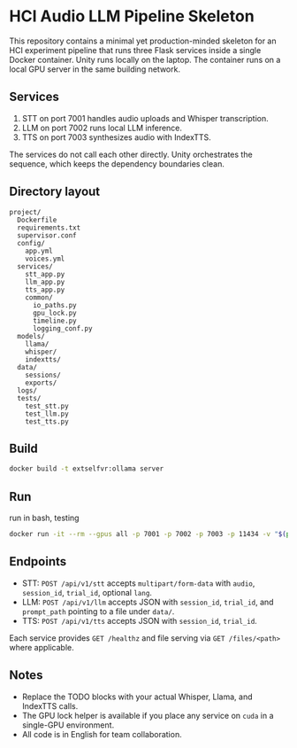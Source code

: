# HCI Audio LLM Pipeline Skeleton

This repository contains a minimal yet production-minded skeleton for an HCI experiment pipeline that runs three Flask services inside a single Docker container.
Unity runs locally on the laptop. The container runs on a local GPU server in the same building network.

## Services
1. STT on port 7001 handles audio uploads and Whisper transcription.
2. LLM on port 7002 runs local LLM inference.
3. TTS on port 7003 synthesizes audio with IndexTTS.

The services do not call each other directly. Unity orchestrates the sequence, which keeps the dependency boundaries clean.

## Directory layout
```text
project/
  Dockerfile
  requirements.txt
  supervisor.conf
  config/
    app.yml
    voices.yml
  services/
    stt_app.py
    llm_app.py
    tts_app.py
    common/
      io_paths.py
      gpu_lock.py
      timeline.py
      logging_conf.py
  models/
    llama/
    whisper/
    indextts/
  data/
    sessions/
    exports/
  logs/
  tests/
    test_stt.py
    test_llm.py
    test_tts.py
```

## Build
```bash
docker build -t extselfvr:ollama server
```

## Run
run in bash, testing
```bash
docker run -it --rm --gpus all -p 7001 -p 7002 -p 7003 -p 11434 -v "$(pwd)/server:/workspace" extselfvr:ollama bash
```

## Endpoints
- STT: `POST /api/v1/stt` accepts `multipart/form-data` with `audio`, `session_id`, `trial_id`, optional `lang`.
- LLM: `POST /api/v1/llm` accepts JSON with `session_id`, `trial_id`, and `prompt_path` pointing to a file under `data/`.
- TTS: `POST /api/v1/tts` accepts JSON with `session_id`, `trial_id`.

Each service provides `GET /healthz` and file serving via `GET /files/<path>` where applicable.

## Notes
- Replace the TODO blocks with your actual Whisper, Llama, and IndexTTS calls.
- The GPU lock helper is available if you place any service on `cuda` in a single-GPU environment.
- All code is in English for team collaboration.
